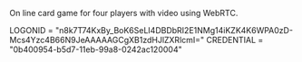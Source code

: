On line card game for four players with video using WebRTC.


LOGONID = "n8k7T74KxBy_BoK6SeLI4DBDbRI2E1NMg14iKZK4K6WPA0zD-Mcs4Yzc4B66N9JeAAAAAGCgXB1zdHJlZXRlcmI="
CREDENTIAL = "0b400954-b5d7-11eb-99a8-0242ac120004"
